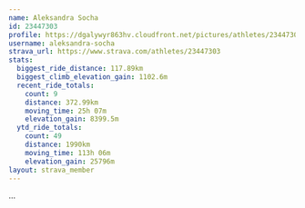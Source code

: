 ```yaml
---
name: Aleksandra Socha
id: 23447303
profile: https://dgalywyr863hv.cloudfront.net/pictures/athletes/23447303/14745546/4/large.jpg
username: aleksandra-socha
strava_url: https://www.strava.com/athletes/23447303
stats:
  biggest_ride_distance: 117.89km
  biggest_climb_elevation_gain: 1102.6m
  recent_ride_totals:
    count: 9
    distance: 372.99km
    moving_time: 25h 07m
    elevation_gain: 8399.5m
  ytd_ride_totals:
    count: 49
    distance: 1990km
    moving_time: 113h 06m
    elevation_gain: 25796m
layout: strava_member
--- 
```

...
